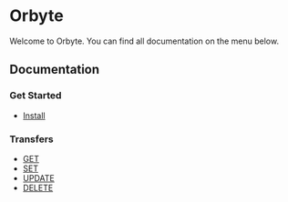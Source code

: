 
# Orbyte
Welcome to Orbyte. You can find all documentation on the menu below.
## Documentation

### Get Started
- <a href="./docs/getStarted/install.md">Install</a>
### Transfers
- <a href="./docs/transfers/get">GET</a>
- <a href="./docs/transfers/set.md">SET</a>
- <a href="./docs/transfers/update.md">UPDATE</a>
- <a href="./docs/transfers/delete.md">DELETE</a>

